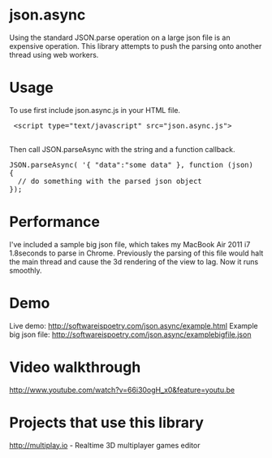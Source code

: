 json.async
==========

Using the standard JSON.parse operation on a large json file is an expensive operation. This library attempts to push the parsing onto another thread using web workers.

Usage
=====
To use first include json.async.js in your HTML file.

<pre>
 &lt;script type="text/javascript" src="json.async.js"></script>
</pre>

Then call JSON.parseAsync with the string and a function callback.

<pre>
JSON.parseAsync( '{ "data":"some data" }, function (json)
{
  // do something with the parsed json object
});
</pre>

Performance
===========
I've included a sample big json file, which takes my MacBook Air 2011 i7 1.8seconds to parse in Chrome. Previously the parsing of this file would halt the main thread and cause the 3d rendering of the view to lag. Now it runs smoothly.

Demo
===========
Live demo: http://softwareispoetry.com/json.async/example.html
Example big json file: http://softwareispoetry.com/json.async/examplebigfile.json

Video walkthrough
===========
http://www.youtube.com/watch?v=66i30ogH_x0&feature=youtu.be

Projects that use this library
==============================
http://multiplay.io - Realtime 3D multiplayer games editor
